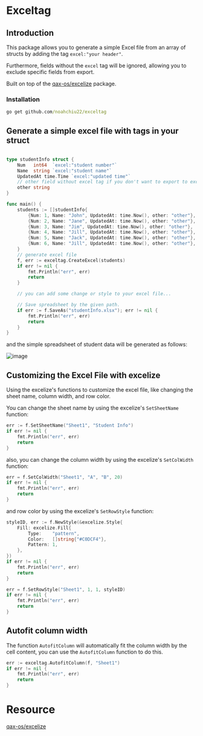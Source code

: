 # Exceltag
## Introduction
This package allows you to generate a simple Excel file from an array of structs by adding the tag `excel:"your header"`.

Furthermore, fields without the `excel` tag will be ignored, allowing you to exclude specific fields from export.

Built on top of the [qax-os/excelize](https://github.com/qax-os/excelize)
 package.

### Installation
```cmd
go get github.com/noahchiu22/exceltag
```

## Generate a simple excel file with tags in your struct
```go

type studentInfo struct {
	Num   int64  `excel:"student number"`
	Name  string `excel:"student name"`
	UpdatedAt time.Time `excel:"updated time"`
	// other field without excel tag if you don't want to export to excel
	other string
}

func main() {
	students := []studentInfo{
		{Num: 1, Name: "John", UpdatedAt: time.Now(), other: "other"},
		{Num: 2, Name: "Jane", UpdatedAt: time.Now(), other: "other"},
		{Num: 3, Name: "Jim", UpdatedAt: time.Now(), other: "other"},
		{Num: 4, Name: "Jill", UpdatedAt: time.Now(), other: "other"},
		{Num: 5, Name: "Jack", UpdatedAt: time.Now(), other: "other"},
		{Num: 6, Name: "Jill", UpdatedAt: time.Now(), other: "other"},
	}
	// generate excel file
	f, err := exceltag.CreateExcel(students)
	if err != nil {
		fmt.Println("err", err)
		return
	}

	// you can add some change or style to your excel file...

	// Save spreadsheet by the given path.
	if err := f.SaveAs("studentInfo.xlsx"); err != nil {
		fmt.Println("err", err)
		return
	}
}
```

and the simple spreadsheet of student data will be generated as follows:

![image](https://github.com/user-attachments/assets/b9f46054-60a1-4a35-8f5d-c783a733e58d)


## Customizing the Excel File with excelize
Using the excelize's functions to customize the excel file, like changing the sheet name, column width, and row color.

You can change the sheet name by using the excelize's `SetSheetName` function:

```go
err := f.SetSheetName("Sheet1", "Student Info")
if err != nil {
	fmt.Println("err", err)
	return
}
```

also, you can change the column width by using the excelize's `SetColWidth` function:

```go
err = f.SetColWidth("Sheet1", "A", "B", 20)
if err != nil {
	fmt.Println("err", err)
	return
}
```

and row color by using the excelize's `SetRowStyle` function:

```go
styleID, err := f.NewStyle(&excelize.Style{
	Fill: excelize.Fill{
		Type:    "pattern",
		Color:   []string{"#C0DCF4"},
		Pattern: 1,
	},
})
if err != nil {	
	fmt.Println("err", err)
	return
}

err = f.SetRowStyle("Sheet1", 1, 1, styleID)
if err != nil {
	fmt.Println("err", err)
	return
}
```

## Autofit column width

The function `AutofitColumn` will automatically fit the column width by the cell content, you can use the `AutofitColumn` function to do this.

```go
err := exceltag.AutofitColumn(f, "Sheet1")
if err != nil {
	fmt.Println("err", err)
	return
}
```

# Resource
[qax-os/excelize](https://github.com/qax-os/excelize)
